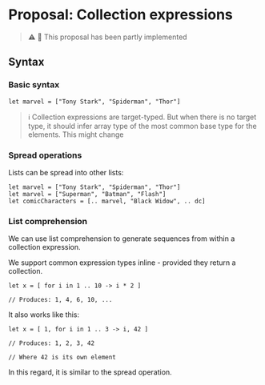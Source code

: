 # Proposal: Collection expressions

> ⚠️ 🧩 This proposal has been partly implemented

## Syntax

### Basic syntax

```raven
let marvel = ["Tony Stark", "Spiderman", "Thor"]
````

> ℹ️ Collection expressions are target-typed. But when there is no target type, it should infer array type of the most common base type for the elements. This might change

### Spread operations

Lists can be spread into other lists:

```raven
let marvel = ["Tony Stark", "Spiderman", "Thor"]
let marvel = ["Superman", "Batman", "Flash"]
let comicCharacters = [.. marvel, "Black Widow", .. dc]
```

### List comprehension

We can use list comprehension to generate sequences from within a collection expression.

We support common expression types inline - provided they return a collection.

```raven
let x = [ for i in 1 .. 10 -> i * 2 ]

// Produces: 1, 4, 6, 10, ...
```

It also works like this:

```raven
let x = [ 1, for i in 1 .. 3 -> i, 42 ]

// Produces: 1, 2, 3, 42

// Where 42 is its own element
```

In this regard, it is similar to the spread operation.